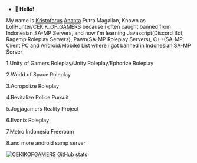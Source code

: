 - **👋 Hello!**

My name is [Kristoforus](https://id.wikipedia.org/wiki/Kristoforus) [Ananta](https://www.tentangnama.com/arti-nama/ananta/) Putra Magallan, Known as LoliHunter/CEKIK_OF_GAMERS because i often caught banned from Indonesian SA-MP Servers, and now i'm learning Javascript(Discord Bot, Ragemp Roleplay Servers), Pawn(SA-MP Roleplay Servers), C++(SA-MP Client PC and Android/Mobile)
List where i got banned in Indonesian SA-MP Server

1.Unity of Gamers Roleplay/Unity Roleplay/Ephorize Roleplay

2.World of Space Roleplay

3.Acropolize Roleplay

4.Revitalize Police Pursuit

5.Jogjagamers Reality Project

6.Evonix Roleplay

7.Metro Indonesia Freeroam

8.and more android samp server



[![CEKIKOFGAMERS GitHub stats](https://github-readme-stats.vercel.app/api?username=CEKIKOFGAMERS)](https://github.com/anuraghazra/github-readme-stats)
